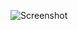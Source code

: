 ![Screenshot](https://raw.githubusercontent.com/Cryakl/Ultimate-RAT-Collection/refs/heads/main/BadRat/[BAD%20R.A.T.]%201.6/Screenshot.png)

